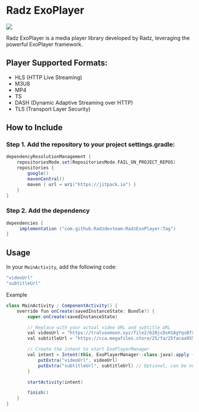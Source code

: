 # Radz ExoPlayer
[![](https://jitpack.io/v/Radzdevteam/RadzExoPlayer.svg)](https://jitpack.io/#Radzdevteam/RadzExoPlayer)

Radz ExoPlayer is a media player library developed by Radz, leveraging the powerful ExoPlayer framework.

## Player Supported Formats:
- HLS (HTTP Live Streaming)
- M3U8
- MP4
- TS
- DASH (Dynamic Adaptive Streaming over HTTP)
- TLS (Transport Layer Security)

## How to Include
### Step 1. Add the repository to your project settings.gradle:
```groovy
dependencyResolutionManagement {
    repositoriesMode.set(RepositoriesMode.FAIL_ON_PROJECT_REPOS)
    repositories {
        google()
        mavenCentral()
        maven { url = uri("https://jitpack.io") }
    }
}
   ```

### Step 2. Add the dependency
```groovy
dependencies {
     implementation ("com.github.Radzdevteam:RadzExoPlayer:Tag")
}

   ```

## Usage

In your `MainActivity`, add the following code:
```groovy
"videoUrl"
"subtitleUrl"

   ```

Example
```groovy
class MainActivity : ComponentActivity() {
    override fun onCreate(savedInstanceState: Bundle?) {
        super.onCreate(savedInstanceState)

        // Replace with your actual video URL and subtitle URL
        val videoUrl = "https://tralvoxmoon.xyz/file2/620jcDsH1AgYqsBfX9I++Q570Jo2OYVIp0zDZDaiW4SM5ptDF5BC7b2BQO~AfcP31CC4cong5TH6yaXnWdYeXG4+Evwb2WKD3R9~4Eb7C+x4BL8CUQ7mL1Z+a7TzeOa3QtCeqaX0aR4fQNV0RA1r~vkABGBq4a8Nf2BKaP8VruA=/cGxheWxpc3QubTN1OA==.m3u8"
        val subtitleUrl = "https://cca.megafiles.store/25/fa/25facaa955b601a0eaba00ac838db1b1/eng-2.vtt"

        // Create the intent to start ExoPlayerManager
        val intent = Intent(this, ExoPlayerManager::class.java).apply {
            putExtra("videoUrl", videoUrl)
            putExtra("subtitleUrl", subtitleUrl) // Optional, can be null if no subtitle
        }

        startActivity(intent)

        finish()
    }
}

   ```
